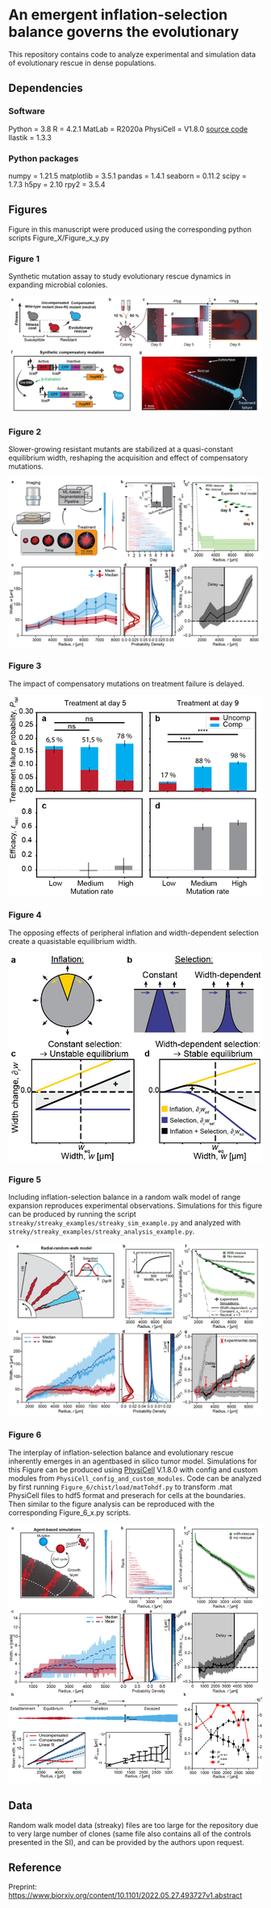 # An emergent inflation-selection balance governs the evolutionary

This repository contains code to analyze experimental and simulation data of evolutionary rescue
in dense populations. 

## Dependencies 

### Software 
Python = 3.8
R = 4.2.1 
MatLab = R2020a
PhysiCell = V1.8.0 [source code](https://github.com/MathCancer/PhysiCell)
Ilastik = 1.3.3

### Python packages
numpy = 1.21.5
matplotlib = 3.5.1
pandas = 1.4.1 
seaborn = 0.11.2
scipy = 1.7.3 
h5py = 2.10
rpy2 = 3.5.4 

## Figures 
Figure in this manuscript were produced using the corresponding python scripts Figure_X/Figure_x_y.py

### Figure 1
Synthetic mutation assay to study evolutionary rescue dynamics in expanding microbial colonies.

![Figure 1](/paper_figures/Figure_synmut.png)

### Figure 2
Slower-growing resistant mutants are stabilized at a quasi-constant equilibrium width, reshaping
the acquisition and effect of compensatory mutations.

![Figure 2](/paper_figures/Figure_experiment.png)

### Figure 3
The impact of compensatory mutations on
treatment failure is delayed.

![Figure 3](/paper_figures/Figure_treatment.png)

### Figure 4
The opposing effects of peripheral inflation
and width-dependent selection create a quasistable
equilibrium width.

![Figure 4](/paper_figures/Figure_ISB.png)

### Figure 5
Including inflation-selection balance in a random walk model of range expansion reproduces experimental
observations.
Simulations for this figure can be produced by running the script `streaky/streaky_examples/streaky_sim_example.py` and analyzed with `streky/streaky_examples/streaky_analysis_example.py`.

![Figure 5](/paper_figures/Figure_RW.png)

### Figure 6
The interplay of inflation-selection balance and evolutionary rescue inherently emerges in an agentbased
in silico tumor model.
Simulations for this Figure can be produced using [PhysiCell](https://github.com/MathCancer/PhysiCell)
V.1.8.0 with config and custom modules from `PhysiCell_config_and_custom_modules`. Code can be analyzed by first running `Figure_6/chist/load/matTohdf.py` to transform .mat PhysiCell files to hdf5 format and preserach for cells at the boundaries. Then similar to the figure analysis can be reproduced with the corresponding Figure_6_x.py scripts. 

![Figure 6](/paper_figures/Figure_ABS.png)



## Data
Random walk model data (streaky) files are too large for the repository due to very large number of clones (same file also contains all of the controls presented in the SI), and can be provided by the authors upon request.

## Reference
Preprint: 
https://www.biorxiv.org/content/10.1101/2022.05.27.493727v1.abstract


